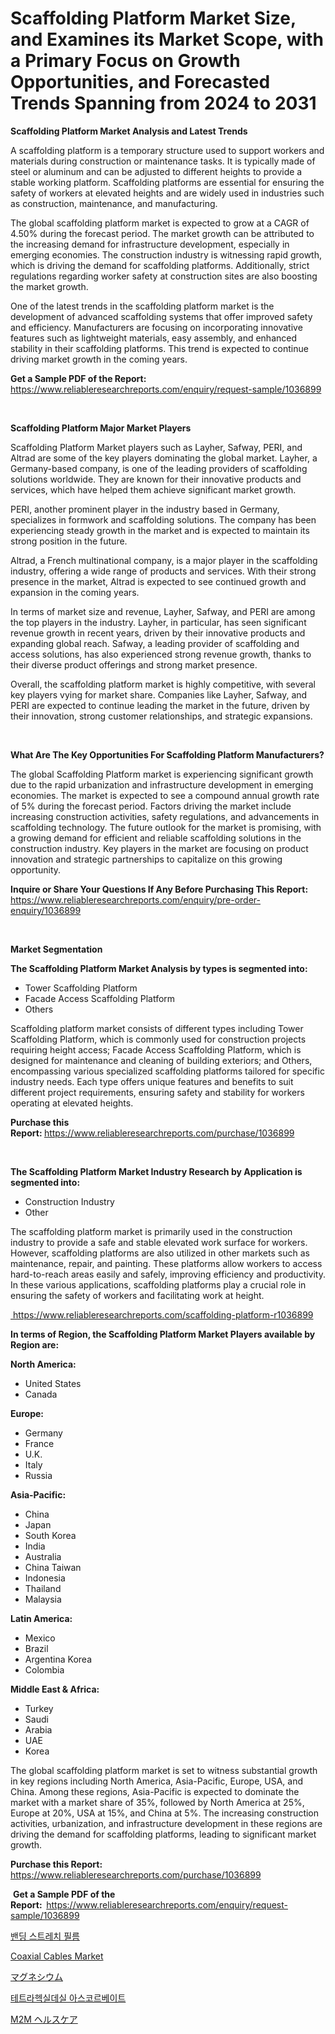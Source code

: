 <p><h1>Scaffolding Platform Market Size, and Examines its Market Scope, with a Primary Focus on Growth Opportunities, and Forecasted Trends Spanning from 2024 to 2031</h1></p><p><strong>Scaffolding Platform Market Analysis and Latest Trends</strong></p>
<p><p>A scaffolding platform is a temporary structure used to support workers and materials during construction or maintenance tasks. It is typically made of steel or aluminum and can be adjusted to different heights to provide a stable working platform. Scaffolding platforms are essential for ensuring the safety of workers at elevated heights and are widely used in industries such as construction, maintenance, and manufacturing.</p><p>The global scaffolding platform market is expected to grow at a CAGR of 4.50% during the forecast period. The market growth can be attributed to the increasing demand for infrastructure development, especially in emerging economies. The construction industry is witnessing rapid growth, which is driving the demand for scaffolding platforms. Additionally, strict regulations regarding worker safety at construction sites are also boosting the market growth.</p><p>One of the latest trends in the scaffolding platform market is the development of advanced scaffolding systems that offer improved safety and efficiency. Manufacturers are focusing on incorporating innovative features such as lightweight materials, easy assembly, and enhanced stability in their scaffolding platforms. This trend is expected to continue driving market growth in the coming years.</p></p>
<p><strong>Get a Sample PDF of the Report:&nbsp;</strong> <a href="https://www.reliableresearchreports.com/enquiry/request-sample/1036899">https://www.reliableresearchreports.com/enquiry/request-sample/1036899</a></p>
<p>&nbsp;</p>
<p><strong>Scaffolding Platform Major Market Players</strong></p>
<p><p>Scaffolding Platform Market players such as Layher, Safway, PERI, and Altrad are some of the key players dominating the global market. Layher, a Germany-based company, is one of the leading providers of scaffolding solutions worldwide. They are known for their innovative products and services, which have helped them achieve significant market growth.</p><p>PERI, another prominent player in the industry based in Germany, specializes in formwork and scaffolding solutions. The company has been experiencing steady growth in the market and is expected to maintain its strong position in the future.</p><p>Altrad, a French multinational company, is a major player in the scaffolding industry, offering a wide range of products and services. With their strong presence in the market, Altrad is expected to see continued growth and expansion in the coming years.</p><p>In terms of market size and revenue, Layher, Safway, and PERI are among the top players in the industry. Layher, in particular, has seen significant revenue growth in recent years, driven by their innovative products and expanding global reach. Safway, a leading provider of scaffolding and access solutions, has also experienced strong revenue growth, thanks to their diverse product offerings and strong market presence.</p><p>Overall, the scaffolding platform market is highly competitive, with several key players vying for market share. Companies like Layher, Safway, and PERI are expected to continue leading the market in the future, driven by their innovation, strong customer relationships, and strategic expansions.</p></p>
<p>&nbsp;</p>
<p><strong>What Are The Key Opportunities For Scaffolding Platform Manufacturers?</strong></p>
<p><p>The global Scaffolding Platform market is experiencing significant growth due to the rapid urbanization and infrastructure development in emerging economies. The market is expected to see a compound annual growth rate of 5% during the forecast period. Factors driving the market include increasing construction activities, safety regulations, and advancements in scaffolding technology. The future outlook for the market is promising, with a growing demand for efficient and reliable scaffolding solutions in the construction industry. Key players in the market are focusing on product innovation and strategic partnerships to capitalize on this growing opportunity.</p></p>
<p><strong>Inquire or Share Your Questions If Any Before Purchasing This Report:</strong> <a href="https://www.reliableresearchreports.com/enquiry/pre-order-enquiry/1036899">https://www.reliableresearchreports.com/enquiry/pre-order-enquiry/1036899</a></p>
<p>&nbsp;</p>
<p><strong>Market Segmentation</strong></p>
<p><strong>The Scaffolding Platform Market Analysis by types is segmented into:</strong></p>
<p><ul><li>Tower Scaffolding Platform</li><li>Facade Access Scaffolding Platform</li><li>Others</li></ul></p>
<p><p>Scaffolding platform market consists of different types including Tower Scaffolding Platform, which is commonly used for construction projects requiring height access; Facade Access Scaffolding Platform, which is designed for maintenance and cleaning of building exteriors; and Others, encompassing various specialized scaffolding platforms tailored for specific industry needs. Each type offers unique features and benefits to suit different project requirements, ensuring safety and stability for workers operating at elevated heights.</p></p>
<p><strong>Purchase this Report:&nbsp;</strong><a href="https://www.reliableresearchreports.com/purchase/1036899">https://www.reliableresearchreports.com/purchase/1036899</a></p>
<p>&nbsp;</p>
<p><strong>The Scaffolding Platform Market Industry Research by Application is segmented into:</strong></p>
<p><ul><li>Construction Industry</li><li>Other</li></ul></p>
<p><p>The scaffolding platform market is primarily used in the construction industry to provide a safe and stable elevated work surface for workers. However, scaffolding platforms are also utilized in other markets such as maintenance, repair, and painting. These platforms allow workers to access hard-to-reach areas easily and safely, improving efficiency and productivity. In these various applications, scaffolding platforms play a crucial role in ensuring the safety of workers and facilitating work at height.</p></p>
<p><a href="https://www.reliableresearchreports.com/scaffolding-platform-r1036899">&nbsp;https://www.reliableresearchreports.com/scaffolding-platform-r1036899</a></p>
<p><strong>In terms of Region, the Scaffolding Platform Market Players available by Region are:</strong></p>
<p>
    <p> <strong> North America: </strong>
        <ul>
            <li>United States</li>
            <li>Canada</li>
        </ul>
        </p> 
    <p> <strong> Europe: </strong>
        <ul>
            <li>Germany</li>
            <li>France</li>
            <li>U.K.</li>
            <li>Italy</li>
            <li>Russia</li>
        </ul>
        </p> 
    <p> <strong> Asia-Pacific: </strong>
        <ul>
            <li>China</li>
            <li>Japan</li>
            <li>South Korea</li>
            <li>India</li>
            <li>Australia</li>
            <li>China Taiwan</li>
            <li>Indonesia</li>
            <li>Thailand</li>
            <li>Malaysia</li>
        </ul>
        </p> 
    <p> <strong> Latin America: </strong>
        <ul>
            <li>Mexico</li>
            <li>Brazil</li>
            <li>Argentina Korea</li>
            <li>Colombia</li>
        </ul>
        </p> 
    <p> <strong> Middle East & Africa: </strong>
        <ul>
            <li>Turkey</li>
            <li>Saudi</li>
            <li>Arabia</li>
            <li>UAE</li>
            <li>Korea</li>
        </ul>
    </p>
    </p>
<p><p>The global scaffolding platform market is set to witness substantial growth in key regions including North America, Asia-Pacific, Europe, USA, and China. Among these regions, Asia-Pacific is expected to dominate the market with a market share of 35%, followed by North America at 25%, Europe at 20%, USA at 15%, and China at 5%. The increasing construction activities, urbanization, and infrastructure development in these regions are driving the demand for scaffolding platforms, leading to significant market growth.</p></p>
<p><strong>Purchase this Report: </strong><a href="https://www.reliableresearchreports.com/purchase/1036899">https://www.reliableresearchreports.com/purchase/1036899</a></p>
<p>&nbsp;<strong>Get a Sample PDF of the Report:&nbsp;&nbsp;</strong><a href="https://www.reliableresearchreports.com/enquiry/request-sample/1036899">https://www.reliableresearchreports.com/enquiry/request-sample/1036899</a></p>
<p><strong></strong></p>
<p><p><a href="https://github.com/vskv4779xr1/Market-Research-Report-List-1/blob/main/491317819354.md">밴딩 스트레치 필름</a></p><p><a href="https://issuu.com/reportprime-2/docs/coaxial-cables-market-size-2030.pptx">Coaxial Cables Market</a></p><p><a href="https://medium.com/@aaronanfotrrd897367/%E3%83%9E%E3%82%B0%E3%83%8D%E3%82%B7%E3%82%A6%E3%83%A0%E5%B8%82%E5%A0%B4%E3%81%AE%E3%82%A4%E3%83%B3%E3%82%B5%E3%82%A4%E3%83%88-%E5%B8%82%E5%A0%B4%E5%8B%95%E5%90%91-%E6%88%90%E9%95%B7-2024%E5%B9%B4%E3%81%8B%E3%82%892031%E5%B9%B4%E3%81%BE%E3%81%A7%E3%81%AE%E4%BA%88%E6%B8%AC-6ef7066a6e5e">マグネシウム</a></p><p><a href="https://medium.com/@kirby6567566/%ED%85%8C%ED%8A%B8%EB%9D%BC%ED%97%A5%EC%8B%A4%EB%8D%B0%EC%8B%A4-%EC%95%84%EC%8A%A4%EC%BD%94%EB%A5%B4%EB%B2%A0%EC%9D%B4%ED%8A%B8-%EC%8B%9C%EC%9E%A5%EC%9D%80-%EC%8B%9C%EC%9E%A5-%EC%A0%90%EC%9C%A0%EC%9C%A8-%ED%81%AC%EA%B8%B0-%EB%B0%8F-2031%EB%85%84%EA%B9%8C%EC%A7%80%EC%9D%98-%EC%98%88%EC%83%81-%EC%98%88%EC%B8%A1%EC%97%90-%EC%B4%88%EC%A0%90%EC%9D%84-%EB%A7%9E%EC%B6%A5%EB%8B%88%EB%8B%A4-5606c597b199">테트라헥실데실 아스코르베이트</a></p><p><a href="https://medium.com/@barrymundy88/m2m%E3%83%98%E3%83%AB%E3%82%B9%E3%82%B1%E3%82%A2%E5%B8%82%E5%A0%B4%E3%81%AF-%E5%B8%82%E5%A0%B4%E3%82%B7%E3%82%A7%E3%82%A2-%E5%B8%82%E5%A0%B4%E5%8B%95%E5%90%91-%E3%81%8A%E3%82%88%E3%81%B3%E5%B8%82%E5%A0%B4%E6%88%90%E9%95%B7%E3%81%AB%E9%96%A2%E3%81%99%E3%82%8B%E6%83%85%E5%A0%B1%E3%82%92%E6%8F%90%E4%BE%9B%E3%81%97%E3%81%BE%E3%81%99-e23b8eddf333">M2M ヘルスケア</a></p></p>